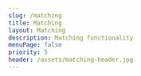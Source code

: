 ```yaml
---
slug: /matching
title: Matching
layout: Matching
description: Matching functionality
menuPage: false
priority: 5
header: /assets/matching-header.jpg
---
```

